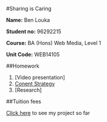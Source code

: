 #Sharing is Caring


**Name:** Ben Louka

**Student no:** 96292215

**Course:** BA (Hons) Web Media, Level 1

**Unit Code:** WEB14105





##Homework

1. [Video presentation]
2. [Conent Strategy](https://docs.google.com/document/d/1arWWtvSZjCvUAcLgYxU52XFysiPzRclBL-Dg-DPAVEc/edit?usp=sharing)
3. [Research]





##Tuition fees

[Click here]() to see my project so far

